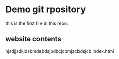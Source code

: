 # Demo git rpository


this is the first file in this repo.

## website contents

njsdjjsdkjdsbmdsbdsjbdbcjcbmjzcbdsjcb 
index.html 
